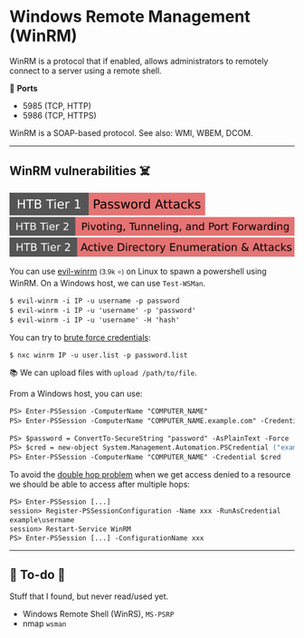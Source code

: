 # Windows Remote Management (WinRM)

<div class="row row-cols-lg-2"><div>

WinRM is a protocol that if enabled, allows administrators to remotely connect to a server using a remote shell.

🐊️ **Ports**

* 5985 (TCP, HTTP)
* 5986 (TCP, HTTPS)

WinRM is a SOAP-based protocol. See also: WMI, WBEM, DCOM.
</div><div>
</div></div>

<hr class="sep-both">

## WinRM vulnerabilities ☠️

[![password_attacks](../../../cybersecurity/_badges/htb/password_attacks.svg)](https://academy.hackthebox.com/course/preview/password-attacks)
[![pivoting_tunneling_port_forwarding](../../../cybersecurity/_badges/htb/pivoting_tunneling_port_forwarding.svg)](https://academy.hackthebox.com/course/preview/pivoting-tunneling-and-port-forwarding)
[![active_directory_enumeration_attacks](../../../cybersecurity/_badges/htb/active_directory_enumeration_attacks.svg)](https://academy.hackthebox.com/course/preview/active-directory-enumeration--attacks)

<div class="row row-cols-lg-2"><div>

You can use [evil-winrm](https://github.com/Hackplayers/evil-winrm) <small>(3.9k ⭐)</small> on Linux to spawn a powershell using WinRM. On a Windows host, we can use `Test-WSMan`.

```ps
$ evil-winrm -i IP -u username -p password
$ evil-winrm -i IP -u 'username' -p 'password'
$ evil-winrm -i IP -u 'username' -H 'hash'
```

You can try to [brute force credentials](/cybersecurity/red-team/s2.discovery/techniques/network/auth.md):

```shell!
$ nxc winrm IP -u user.list -p password.list
```

📚 We can upload files with `upload /path/to/file`.
</div><div>

From a Windows host, you can use:

```ps
PS> Enter-PSSession -ComputerName "COMPUTER_NAME"
PS> Enter-PSSession -ComputerName "COMPUTER_NAME.example.com" -Credential example\username
```

```ps
PS> $password = ConvertTo-SecureString "password" -AsPlainText -Force
PS> $cred = new-object System.Management.Automation.PSCredential ("example\username", $password)
PS> Enter-PSSession -ComputerName "COMPUTER_NAME" -Credential $cred
```

To avoid the [double hop problem](https://posts.slayerlabs.com/double-hop/) when we get access denied to a resource we should be able to access after multiple hops:

```shell!
PS> Enter-PSSession [...]
session> Register-PSSessionConfiguration -Name xxx -RunAsCredential example\username
session> Restart-Service WinRM
PS> Enter-PSSession [...] -ConfigurationName xxx
```

</div></div>

<hr class="sep-both">

## 👻 To-do 👻

Stuff that I found, but never read/used yet.

<div class="row row-cols-lg-2"><div>

* Windows Remote Shell (WinRS), `MS-PSRP`
* nmap `wsman`
</div><div>
</div></div>